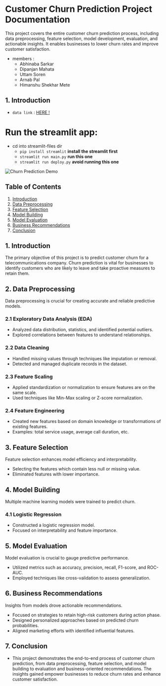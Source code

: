 # Customer Churn Prediction Project Documentation

This project covers the entire customer churn prediction process, including data preprocessing, feature selection, model development, evaluation, and actionable insights. It enables businesses to lower churn rates and improve customer satisfaction.

- members :
  - Abhinaba Sarkar
  - Dipanjan Mahata
  - Uttam Soren
  - Arnab Pal
  - Himanshu Shekhar Mete
## 1. Introduction

- `data link` : [HERE !](https://www.kaggle.com/datasets/vijaysrikanth/telecom-churn-data-set-for-the-south-asian-market)

# Run the streamlit app:

- cd into streamlit-files dir
  - ``pip install streamlit`` **install the streamlit first**
  - ``streamlit run main.py`` **run this one**
  - ``streamlit run deploy.py`` **avoid running this one**

![Churn Prediction Demo](MAIN-APP/demo.png)

## Table of Contents

1. [Introduction](#introduction)
2. [Data Preprocessing](#data-preprocessing)
3. [Feature Selection](#feature-selection)
4. [Model Building](#model-building)
5. [Model Evaluation](#model-evaluation)
6. [Business Recommendations](#business-recommendations)
7. [Conclusion](#conclusion)

## 1. Introduction

The primary objective of this project is to predict customer churn for a telecommunications company. Churn prediction is vital for businesses to identify customers who are likely to leave and take proactive measures to retain them.

## 2. Data Preprocessing

Data preprocessing is crucial for creating accurate and reliable predictive models.

### 2.1 Exploratory Data Analysis (EDA)

- Analyzed data distribution, statistics, and identified potential outliers.
- Explored correlations between features to understand relationships.

### 2.2 Data Cleaning

- Handled missing values through techniques like imputation or removal.
- Detected and managed duplicate records in the dataset.

### 2.3 Feature Scaling

- Applied standardization or normalization to ensure features are on the same scale.
- Used techniques like Min-Max scaling or Z-score normalization.

### 2.4 Feature Engineering

- Created new features based on domain knowledge or transformations of existing features.
- Examples: total service usage, average call duration, etc.

## 3. Feature Selection

Feature selection enhances model efficiency and interpretability.

- Selecting the features which contain less null or missing value.
- Eliminated features with lower importance.

## 4. Model Building

Multiple machine learning models were trained to predict churn.

### 4.1 Logistic Regression

- Constructed a logistic regression model.
- Focused on interpretability and feature importance.

## 5. Model Evaluation

Model evaluation is crucial to gauge predictive performance.

- Utilized metrics such as accuracy, precision, recall, F1-score, and ROC-AUC.
- Employed techniques like cross-validation to assess generalization.

## 6. Business Recommendations

Insights from models drove actionable recommendations.

- Focused on strategies to retain high-risk customers during action phase.
- Designed personalized approaches based on predicted churn probabilities.
- Aligned marketing efforts with identified influential features.

## 7. Conclusion

- This project demonstrates the end-to-end process of customer churn prediction, from data preprocessing, feature selection, and model building to evaluation and business-oriented recommendations. The insights gained empower businesses to reduce churn rates and enhance customer satisfaction.
